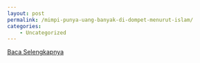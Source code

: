 ```yaml
---
layout: post
permalink: /mimpi-punya-uang-banyak-di-dompet-menurut-islam/
categories:
    - Uncategorized
---
```


[Baca Selengkapnya](/08)
